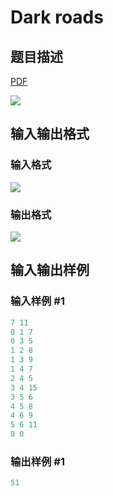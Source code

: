 # Dark roads

## 题目描述

[problemUrl]: https://uva.onlinejudge.org/index.php?option=com_onlinejudge&Itemid=8&category=78&page=show_problem&problem=2678

[PDF](https://uva.onlinejudge.org/external/116/p11631.pdf)

![](https://cdn.luogu.com.cn/upload/vjudge_pic/UVA11631/3b6d8ed066db76a33df958a6c0c60e1de6f08826.png)

## 输入输出格式

### 输入格式

![](https://cdn.luogu.com.cn/upload/vjudge_pic/UVA11631/7734ca5ac043999aba0dd88070cb0666c4ceb068.png)

### 输出格式

![](https://cdn.luogu.com.cn/upload/vjudge_pic/UVA11631/1ed1cc0f3f59d366bbd1502cdf64865f590a4679.png)

## 输入输出样例

### 输入样例 #1

```cpp
7 11
0 1 7
0 3 5
1 2 8
1 3 9
1 4 7
2 4 5
3 4 15
3 5 6
4 5 8
4 6 9
5 6 11
0 0
```


### 输出样例 #1

```cpp
51
```



